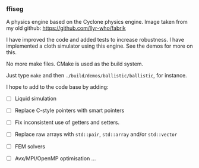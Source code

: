 ### ffiseg

A physics engine based on the Cyclone physics engine. Image taken from my old github: https://github.com/llyr-who/fabrik

I have improved the code and added tests to increase robustness.
I have implemented a cloth simulator using this engine.
See the demos for more on this.

No more make files. CMake is used as the build system.

Just type `make` and then `./build/demos/ballistic/ballistic`, for instance.

I hope to add to the code base by adding:

 - [ ] Liquid simulation
 - [ ] Replace C-style pointers with smart pointers
 - [ ] Fix inconsistent use of getters and setters. 
 - [ ] Replace raw arrays with `std::pair`, `std::array` and/or `std::vector`
 - [ ] FEM solvers
 - [ ] Avx/MPI/OpenMP optimisation 
 ...


